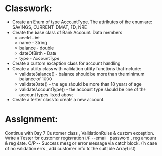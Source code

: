 # Classwork:
- Create an Enum of type AccountType. The attributes of the enum are: SAVINGS, CURRENT, DMAT, FD, NRE
- Create the base class of Bank Account. Data members
    - accId - int
    - name - String
    - balance - double
    - dateOfBirth - Date
    - type - AccountType
- Create a custom exception class for account handling
- Create a utility class with validation utility functions that include:
    - validateBalance() - balance should be more than the minimum balance of 1000
    - validateDate() - the age should be more than 18 years of age
    - validateAccountType() - the account type should be one of the account types listed above
- Create a tester class to create a new account.

# Assignment:
Continue with Day 7 Customer class , ValidationRules & custom exception.
Write a Tester for customer registration
I/P --email , password , reg amount & reg date.
O/P -- Success mesg or error message via catch block.
(In case of no validation errs , add customer info to the suitable ArrayList)